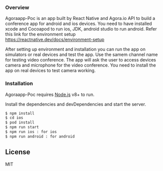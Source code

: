 
### Overview
Agoraapp-Poc is an app built by React Native and Agora.io API to build a conference app for android and ios devices.
You need to have installed xcode and Cocoapod to run ios, JDK, android studio to run android.
Refer this link for the environment setup
https://reactnative.dev/docs/environment-setup

After setting up environment and installation you can run the app on simulators or real devices and test the app.
Use the samem channel name for testing video  conference.
The app will ask the user to access devices camera and microphone for the video conference.
You need to install the app on real devices to test camera working.


### Installation

Agoraapp-Poc requires [Node.js](https://nodejs.org/) v8+ to run.

Install the dependencies and devDependencies and start the server.

```sh
$ npm install
$ cd ios
$ pod install
$ npm run start
$ npm run ios : for ios
$ npm run android : for android
```

License
----

MIT
